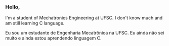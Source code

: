 ### Hello, 

I'm a student of Mechatronics Engineering at UFSC. I don't know much and am still learning C language. 

Eu sou um estudante de Engenharia Mecatrônica na UFSC. Eu ainda não sei muito e ainda estou aprendendo linguagem C.
<!--
**PietroOP/PietroOP** is a ✨ _special_ ✨ repository because its `README.md` (this file) appears on your GitHub profile.

Here are some ideas to get you started:

- 🔭 I’m currently working on ...
- 🌱 I’m currently learning ...
- 👯 I’m looking to collaborate on ...
- 🤔 I’m looking for help with ...
- 💬 Ask me about ...
- 📫 How to reach me: ...
- 😄 Pronouns: ...
- ⚡ Fun fact: ...
-->
